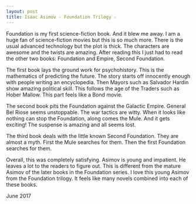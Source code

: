 ```yaml
---
layout: post
title: Isaac Asimov - Foundation Trilogy ☆
---
```

Foundation is my first science-fiction book. And it blew me away. I am a huge fan of science-fiction movies but this is so much more. There is the usual advanced technology but the plot is thick. The characters are awesome and the twists are amazing. After reading this I just had to read the other two books: Foundation and Empire, Second Foundation.

The first book lays the ground work for psychohistory. This is the mathematics of predicting the future. The story starts off innocently enough with people writing an encyclopedia. Then Mayors such as Salvador Hardin show amazing political skill. This follows the age of the Traders such as Hober Mallow. This part feels like a Bond movie.

The second book pits the Foundation against the Galactic Empire. General Bel Riose seems unstoppable. The war tactics are witty. When it looks like nothing can stop the Foundation, along comes the Mule. And it gets exciting! The suspense is amazing and all seems lost.

The third book deals with the little known Second Foundation. They are almost a myth. First the Mule searches for them. Then the first Foundation searches for them.

Overall, this was completely satisfying. Asimov is young and impatient. He leaves a lot to the readers to figure out. This is different from the mature Asimov of the later books in the Foundation series. I love this young Asimov from the Foundation trilogy. It feels like many novels combined into each of these books.

June 2017
